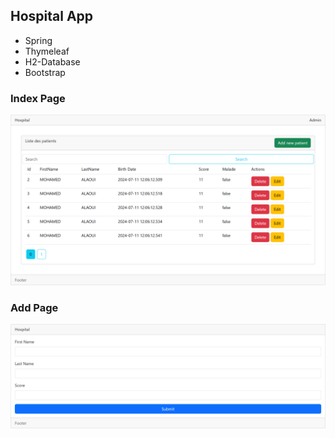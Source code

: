 <h2>Hospital App</h2>
<ul>
    <li>Spring</li>
    <li>Thymeleaf</li>
    <li>H2-Database</li>
    <li>Bootstrap</li>
</ul>
<h3>Index Page</h3>
<img src="screenshots/1.png" />
<h3>Add Page</h3>
<img src="screenshots/2.png" />